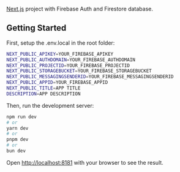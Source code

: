 [Next.js](https://nextjs.org/) project with Firebase Auth and Firestore database.

## Getting Started

First, setup the .env.local in the root folder:

```bash
NEXT_PUBLIC_APIKEY=YOUR_FIREBASE_APIKEY
NEXT_PUBLIC_AUTHDOMAIN=YOUR_FIREBASE_AUTHDOMAIN
NEXT_PUBLIC_PROJECTID=YOUR_FIREBASE_PROJECTID
NEXT_PUBLIC_STORAGEBUCKET=YOUR_FIREBASE_STORAGEBUCKET
NEXT_PUBLIC_MESSAGINGSENDERID=YOUR_FIREBASE_MESSAGINGSENDERID
NEXT_PUBLIC_APPID=YOUR_FIREBASE_APPID
NEXT_PUBLIC_TITLE=APP TITLE
DESCRIPTION=APP DESCRIPTION
```

Then, run the development server:

```bash
npm run dev
# or
yarn dev
# or
pnpm dev
# or
bun dev
```

Open [http://localhost:8181](http://localhost:8181) with your browser to see the result.
